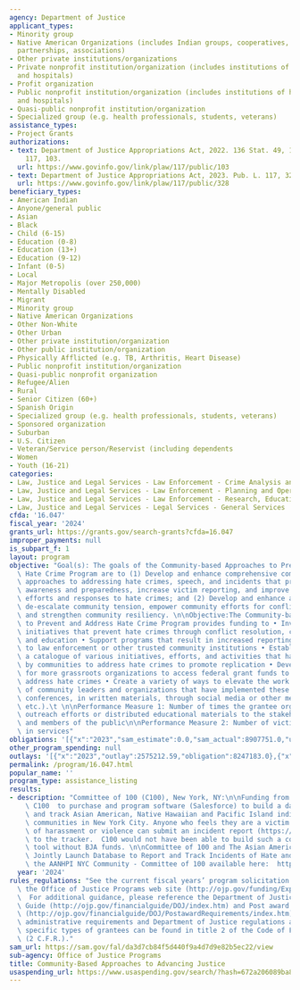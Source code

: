 ```yaml
---
agency: Department of Justice
applicant_types:
- Minority group
- Native American Organizations (includes Indian groups, cooperatives, corporations,
  partnerships, associations)
- Other private institutions/organizations
- Private nonprofit institution/organization (includes institutions of higher education
  and hospitals)
- Profit organization
- Public nonprofit institution/organization (includes institutions of higher education
  and hospitals)
- Quasi-public nonprofit institution/organization
- Specialized group (e.g. health professionals, students, veterans)
assistance_types:
- Project Grants
authorizations:
- text: Department of Justice Appropriations Act, 2022. 136 Stat. 49, 127. Pub. L.
    117, 103.
  url: https://www.govinfo.gov/link/plaw/117/public/103
- text: Department of Justice Appropriations Act, 2023. Pub. L. 117, 328.
  url: https://www.govinfo.gov/link/plaw/117/public/328
beneficiary_types:
- American Indian
- Anyone/general public
- Asian
- Black
- Child (6-15)
- Education (0-8)
- Education (13+)
- Education (9-12)
- Infant (0-5)
- Local
- Major Metropolis (over 250,000)
- Mentally Disabled
- Migrant
- Minority group
- Native American Organizations
- Other Non-White
- Other Urban
- Other private institution/organization
- Other public institution/organization
- Physically Afflicted (e.g. TB, Arthritis, Heart Disease)
- Public nonprofit institution/organization
- Quasi-public nonprofit organization
- Refugee/Alien
- Rural
- Senior Citizen (60+)
- Spanish Origin
- Specialized group (e.g. health professionals, students, veterans)
- Sponsored organization
- Suburban
- U.S. Citizen
- Veteran/Service person/Reservist (including dependents
- Women
- Youth (16-21)
categories:
- Law, Justice and Legal Services - Law Enforcement - Crime Analysis and Data
- Law, Justice and Legal Services - Law Enforcement - Planning and Operations
- Law, Justice and Legal Services - Law Enforcement - Research, Education, Training
- Law, Justice and Legal Services - Legal Services - General Services
cfda: '16.047'
fiscal_year: '2024'
grants_url: https://grants.gov/search-grants?cfda=16.047
improper_payments: null
is_subpart_f: 1
layout: program
objective: "Goal(s): The goals of the Community-based Approaches to Prevent and Address\
  \ Hate Crime Program are to (1) Develop and enhance comprehensive community-based\
  \ approaches to addressing hate crimes, speech, and incidents that promote community\
  \ awareness and preparedness, increase victim reporting, and improve prevention\
  \ efforts and responses to hate crimes; and (2) Develop and enhance activities to\
  \ de-escalate community tension, empower community efforts for conflict resolution,\
  \ and strengthen community resiliency. \n\nObjective:The Community-based Approaches\
  \ to Prevent and Address Hate Crime Program provides funding to • Invest in community-led\
  \ initiatives that prevent hate crimes through conflict resolution, community empowerment,\
  \ and education • Support programs that result in increased reporting of hate crimes\
  \ to law enforcement or other trusted community institutions • Establish and disseminate\
  \ a catalogue of various initiatives, efforts, and activities that have been implemented\
  \ by communities to address hate crimes to promote replication • Develop pathways\
  \ for more grassroots organizations to access federal grant funds to prevent and\
  \ address hate crimes • Create a variety of ways to elevate the work and voices\
  \ of community leaders and organizations that have implemented these programs (at\
  \ conferences, in written materials, through social media or other media content,\
  \ etc.).\t \n\nPerformance Measure 1: Number of times the grantee organization conducted\
  \ outreach efforts or distributed educational materials to the stakeholder community\
  \ and members of the public\n\nPerformance Measure 2: Number of victims engaged\
  \ in services"
obligations: '[{"x":"2023","sam_estimate":0.0,"sam_actual":8907751.0,"usa_spending_actual":8247183.0},{"x":"2024","sam_estimate":0.0,"sam_actual":7870928.0,"usa_spending_actual":7614928.0},{"x":"2025","sam_estimate":0.0,"sam_actual":0.0,"usa_spending_actual":0.0}]'
other_program_spending: null
outlays: '[{"x":"2023","outlay":2575212.59,"obligation":8247183.0},{"x":"2024","outlay":816876.78,"obligation":7614928.0},{"x":"2025","outlay":0.0,"obligation":0.0}]'
permalink: /program/16.047.html
popular_name: ''
program_type: assistance_listing
results:
- description: "Committee of 100 (C100), New York, NY:\n\nFunding from award allowed\
    \ C100  to purchase and program software (Salesforce) to build a database to collect\
    \ and track Asian American, Native Hawaiian and Pacific Island individuals and\
    \ communities in New York City. Anyone who feels they are a victim of this type\
    \ of harassment or violence can submit an incident report (https://www.aapihatetracker.org/s/?language=en_US&activateLanguage=true)\
    \ to the tracker.  C100 would not have been able to build such a comprehensive\
    \ tool without BJA funds. \n\nCommittee of 100 and The Asian American Foundation\
    \ Jointly Launch Database to Report and Track Incidents of Hate and Bias Against\
    \ the AANHPI NYC Community - Committee of 100 available here:  https://www.committee100.org/media-center/committee-of-100-and-the-asian-american-foundation-jointly-launch-database-to-report-and-track-incidents-of-hate-and-bias-against-the-aanhpi-nyc-community/"
  year: '2024'
rules_regulations: "See the current fiscal years’ program solicitation available at\
  \ the Office of Justice Programs web site (http://ojp.gov/funding/Explore/CurrentFundingOpportunities.htm.\
  \  For additional guidance, please reference the Department of Justice Grants Financial\
  \ Guide (http://ojp.gov/financialguide/DOJ/index.htm) and Post award Instructions\
  \ (http://ojp.gov/financialguide/DOJ/PostawardRequirements/index.htm).  \n\nApplicable\
  \ administrative requirements and Department of Justice regulations applicable to\
  \ specific types of grantees can be found in title 2 of the Code of Federal Regulations\
  \ (2 C.F.R.)."
sam_url: https://sam.gov/fal/da3d7cb84f5d440f9a4d7d9e82b5ec22/view
sub-agency: Office of Justice Programs
title: Community-Based Approaches to Advancing Justice
usaspending_url: https://www.usaspending.gov/search/?hash=672a206089ba8f8a82e0bd4339c89afd
---
```

